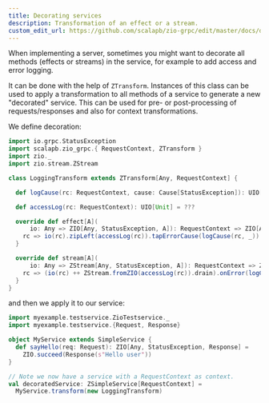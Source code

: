 ```yaml
---
title: Decorating services
description: Transformation of an effect or a stream.
custom_edit_url: https://github.com/scalapb/zio-grpc/edit/master/docs/decorating.md
---
```


When implementing a server, sometimes you might want to decorate all methods (effects or streams)
in the service, for example to add access and error logging.

It can be done with the help of `ZTransform`. Instances of this class can be used
to apply a transformation to all methods of a service to generate a new "decorated" service.
This can be used for pre- or post-processing of requests/responses and also for context transformations.

We define decoration:

```scala mdoc
import io.grpc.StatusException
import scalapb.zio_grpc.{ RequestContext, ZTransform }
import zio._
import zio.stream.ZStream

class LoggingTransform extends ZTransform[Any, RequestContext] {

  def logCause(rc: RequestContext, cause: Cause[StatusException]): UIO[Unit] = ???

  def accessLog(rc: RequestContext): UIO[Unit] = ???

  override def effect[A](
      io: Any => ZIO[Any, StatusException, A]): RequestContext => ZIO[Any, StatusException, A] = {
    rc => io(rc).zipLeft(accessLog(rc)).tapErrorCause(logCause(rc, _))
  }

  override def stream[A](
      io: Any => ZStream[Any, StatusException, A]): RequestContext => ZStream[Any, StatusException, A] = {
    rc => (io(rc) ++ ZStream.fromZIO(accessLog(rc)).drain).onError(logCause(rc, _))
  }
}
```

and then we apply it to our service:

```scala mdoc
import myexample.testservice.ZioTestservice._
import myexample.testservice.{Request, Response}

object MyService extends SimpleService {
  def sayHello(req: Request): ZIO[Any, StatusException, Response] =
    ZIO.succeed(Response(s"Hello user"))
}

// Note we now have a service with a RequestContext as context.
val decoratedService: ZSimpleService[RequestContext] =
  MyService.transform(new LoggingTransform)
```
